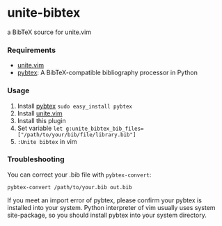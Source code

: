 unite-bibtex
============

a BibTeX source for unite.vim

### Requirements

- [unite.vim](https://github.com/Shougo/unite.vim)
- [pybtex](http://pypi.python.org/pypi/pybtex): A BibTeX-compatible bibliography processor in Python

### Usage

 1. Install [pybtex](http://pypi.python.org/pypi/pybtex) `sudo easy_install pybtex`
 1. Install [unite.vim](https://github.com/Shougo/unite.vim)
 1. Install this plugin
 1. Set variable `let g:unite_bibtex_bib_files=["/path/to/your/bib/file/library.bib"]`
 1. `:Unite bibtex` in vim

### Troubleshooting

You can correct your .bib file with `pybtex-convert`:

```
pybtex-convert /path/to/your.bib out.bib
```

If you meet an import error of pybtex, please confirm your pybtex is installed into your system.
Python interpreter of vim usually uses system site-package, so you should install pybtex into your system directory.
